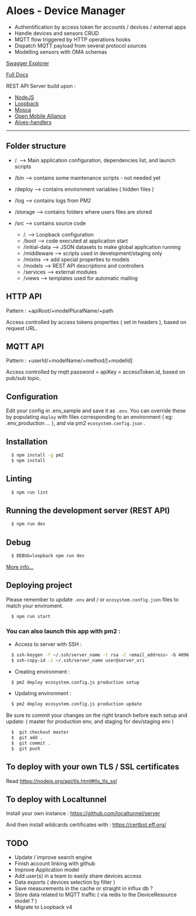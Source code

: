 # Aloes - Device Manager

- Authentification by access token for accounts / devices / external apps
- Handle devices and sensors CRUD
- MQTT flow triggered by HTTP operations hooks
- Dispatch MQTT payload from several protocol sources
- Modelling sensors with OMA schemas

[Swagger Explorer](https://supervisor.aloes.io/explorer)

[Full Docs](https://aloes.frama.io/device-manager/)

REST API Server build upon :
- [NodeJS](https://nodejs.org/en/)
- [Loopback](https://loopback.io/doc/en/lb3/)
- [Mosca](https://mosca.io/)
- [Open Mobile Alliance](http://www.openmobilealliance.org/wp/OMNA/LwM2M/LwM2MRegistry.html)
- [Aloes-handlers](https://www.npmjs.com/package/aloes-handlers)

-----


## Folder structure

- /. --> Main application configuration, dependencies list, and launch scripts

- /bin --> contains some maintenance scripts - not needed yet

- /deploy --> contains environment variables ( hidden files )

- /log --> contains logs from PM2

- /storage --> contains folders where users files are stored

- /src --> contains source code
  - /. --> Loopback configuration
  - /boot --> code executed at application start
  - /initial-data --> JSON datasets to make global application running
  - /middleware --> scripts used in development/staging only
  - /mixins --> add special properties to models
  - /models --> REST API descriptions and controllers
  - /services --> external modules
  - /views --> templates used for automatic mailing



## HTTP API

Pattern : +apiRoot/+modelPluralName/+path

Access controlled by access tokens properties ( set in headers ), based on request URL.

## MQTT API

Pattern : +userId/+modelName/+method/[+modelId]

Access controlled by mqtt password = apiKey = accessToken.id, based on pub/sub topic.

## Configuration

Edit your config in .env_sample and save it as `.env`.
You can override these by populating `deploy` with files corresponding to an environment ( eg: .env_production ... ), and via pm2 `ecosystem.config.json` .


## Installation

``` bash
  $ npm install -g pm2
  $ npm install
```


## Linting

```bash
  $ npm run lint
```


## Running the development server (REST API)

```bash
  $ npm run dev
```


## Debug

```bash
  $ DEBUG=loopback npm run dev
```

[More info...](https://loopback.io/doc/en/lb3/Setting-debug-strings.html)



## Deploying project

Please remember to update `.env` and / or `ecosystem.config.json` files to match your enviroment.

```bash
  $ npm run start
```


### You can also launch this app with pm2 :

- Access to server with SSH :

```bash
  $ ssh-keygen -f ~/.ssh/server_name -t rsa -C <email_address> -b 4096
  $ ssh-copy-id -i ~/.ssh/server_name user@server_uri
```

- Creating environment :

```bash
  $ pm2 deploy ecosystem.config.js production setup
```

- Updating environment :

```bash
  $ pm2 deploy ecosystem.config.js production update
```

Be sure to commit your changes on the right branch before each setup and update: ( master for production env, and staging for dev/staging env )

```bash
  $  git checkout master
  $  git add .
  $  git commit .
  $  git push
```

## To deploy with your own TLS / SSL certificates

Read https://nodejs.org/api/tls.html#tls_tls_ssl


## To deploy with Localtunnel 

Install your own instance :  https://github.com/localtunnel/server

And then install wildcards certificates with : https://certbot.eff.org/

## TODO

- Update / improve search engine
- Finish account linking with github
- Improve Application model
- Add user(s) in a team to easily share devices access
- Data exports ( devices selection by filter )
- Save measurements in the cache or straight in influx db ?
- Store data related to MQTT traffic ( via redis to the DeviceResource model ? )
- Migrate  to Loopback v4

